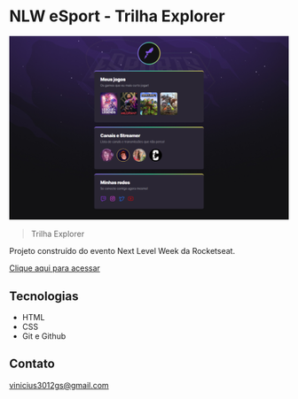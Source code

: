 # NLW eSport - Trilha Explorer

![preview](.github/preview.png)

> Trilha Explorer

Projeto construído do evento Next Level Week da Rocketseat.

[Clique aqui para acessar](https://viniciusgoncalves0.github.io/nlw-esports-explorer/)

## Tecnologias

- HTML
- CSS
- Git e Github

## Contato 

vinicius3012gs@gmail.com